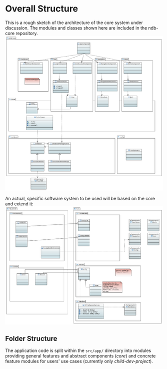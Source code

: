 # Overall Structure
This is a rough sketch of the architecture of the core system under discussion. The modules and classes shown here are included in the ndb-core repository.
![](../../images/architecture_core.png)

An actual, specific software system to be used will be based on the core and extend it:
![](../../images/architecture_concrete-project.png)


## Folder Structure
The application code is split within the `src/app/` directory into modules providing
general features and abstract components (_core_) and
concrete feature modules for users' use cases (currently only _child-dev-project_).
